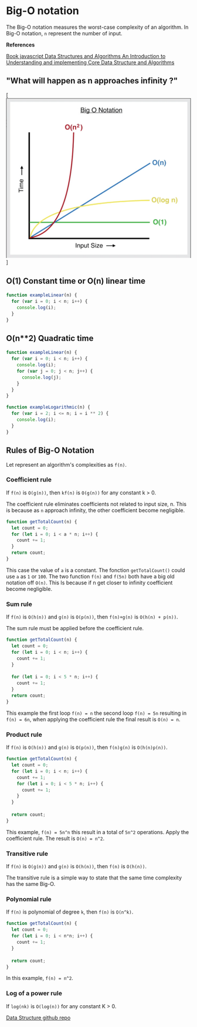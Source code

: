 # Big-O notation

The Big-O notation measures the worst-case complexity of an algorithm. In Big-O notation,
`n` represent the number of input.

**References**

[Book javascript Data Structures and Algorithms An Introduction to Understanding and implementing Core Data Structure and Algorithms](https://www.google.ca/books/edition/JavaScript_Data_Structures_and_Algorithm/K_aEDwAAQBAJ?hl=en&gbpv=1&printsec=frontcoverfor)

## "What will happen as n approaches infinity ?"

[![Big-O notation](./big-O-notation.png)]

## O(1) Constant time or O(n) linear time

```ts
function exampleLinear(n) {
  for (var i = 0; i < n; i++) {
    console.log(i);
  }
}
```

## O(n\*\*2) Quadratic time

```ts
function exampleLinear(n) {
  for (var i = 0; i < n; i++) {
    console.log(i);
    for (var j = 0; j < n; j++) {
      console.log(j);
    }
  }
}
```

```ts
function exampleLogarithmic(n) {
  for (var i = 2; i <= n; i = i ** 2) {
    console.log(i);
  }
}
```

## Rules of Big-O Notation

Let represent an algorithm's complexities as `f(n)`.

### Coefficient rule

If `f(n)` is `O(g(n))`, then `kf(n)` is `O(g(n))` for any constant k > 0.

The coefficient rule eliminates coefficients not related to input size, n.
This is because as `n` approach infinity, the other coefficient become negligible.

```ts
function getTotalCount(n) {
  let count = 0;
  for (let i = 0; i < a * n; i++) {
    count += 1;
  }
  return count;
}
```

This case the value of `a` is a constant. The fonction `getTotalCount()` could use `a` as `1` or `100`. The two function `f(n)` and `f(5n)` both have a big old notation off `O(n)`. This Is because if n get closer to infinity coefficient become negligible.

### Sum rule

If `f(n)` is `O(h(n))` and `g(n)` is `O(p(n))`, then `f(n)+g(n)` is `O(h(n) + p(n))`.

The sum rule must be applied before the coefficient rule.

```ts
function getTotalCount(n) {
  let count = 0;
  for (let i = 0; i < n; i++) {
    count += 1;
  }

  for (let i = 0; i < 5 * n; i++) {
    count += 1;
  }
  return count;
}
```

This example the first loop `f(n) = n` the second loop `f(n) = 5n` resulting in `f(n) = 6n`,
when applying the coefficient rule the final result is `O(n) = n`.

### Product rule

If `f(n)` is `O(h(n))` and `g(n)` is `O(p(n))`, then `f(n)g(n)` is `O(h(n)p(n))`.

```ts
function getTotalCount(n) {
  let count = 0;
  for (let i = 0; i < n; i++) {
    count += 1;
    for (let i = 0; i < 5 * n; i++) {
      count += 1;
    }
  }

  return count;
}
```

This example, `f(n) = 5n^n` this result in a total of `5n^2` operations.
Apply the coefficient rule. The result is `O(n) = n^2`.

### Transitive rule

If `f(n)` is `O(g(n))` and `g(n)` is `O(h(n))`, then `f(n)` is `O(h(n))`.

The transitive rule is a simple way to state that the same time complexity has the same Big-O.

### Polynomial rule

If `f(n)` is polynomial of degree `k`, then `f(n)` is `O(n^k)`.

```ts
function getTotalCount(n) {
  let count = 0;
  for (let i = 0; i < n*n; i++) {
    count += 1;
  }

  return count;
}
```

In this example, `f(n) = n^2`.

### Log of a power rule

If `log(nk)` is `O(log(n))` for any constant K > 0.

[Data Structure github repo](https://github.com/trekhleb/javascript-algorithms#data-structures)